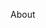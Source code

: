 About

<!--

{% include "git+" + {{ path }} + "DesktopBasic0Introduction/0.00.CourseIntroduction.md" %}

 | truncate(6, true, "") %}

https://safe-software.gitbooks.io/fme-desktop-basic-training-2018/content/DesktopBasic0Introduction/0.00.CourseIntroduction.html

https://www.gitbook.com/book/safe-software/fme-desktop-basic-training-2018.git/README.md#Desktop-Advanced-2018

https://www.gitbook.com/book/safe-software/fme-desktop-basic-training-2018/edit#/edit/Desktop-Basic-2018/DesktopBasic0Introduction/0.00.CourseIntroduction.md?_k=86dxzp

https://github.com/safesoftware/FMETraining.git/DesktopBasic0Introduction/0.00.CourseIntroduction.md

https://github.com/safesoftware/FMETraining/blob/master/DesktopBasic0Introduction/0.00.CourseIntroduction.md
--!>
